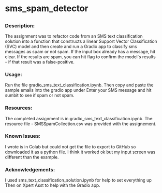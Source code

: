 # sms_spam_detector
##
### Description:
The assignment was to refactor code from an SMS text classification 
solution into a function that constructs a linear Support Vector 
Classification (SVC) model and then create and run a Gradio app to 
classify sms messages as spam or not spam. If the input box already has a 
message, hit clear.  If the results are spam, you can hit flag to confirm
the model's results - if that result was a false-positive.


### Usage:
Run the file gradio_sms_text_classification.ipynb.  Then copy and paste the 
sample emails into the gradio app under Enter your SMS message and hit sumbit
 to see if spam or not spam.

### Resources:
The completed assignment is in gradio_sms_text_classification.ipynb. The 
resource file - SMSSpamCollection.csv was provided with the assignement. 

### Known Issues:
I wrote is in Colab but could not get the file to export to GitHub so downloaded it as a python file. 
I think it worked ok but my input screen was different than the example.

### Acknowledgements:
I used sms_text_classification_solution.ipynb for help to set everything up 
Then on Xpert Asst to help with the Gradio app.